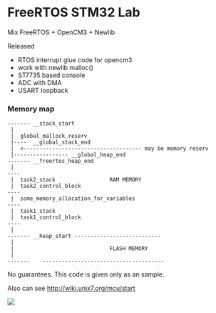 
# FreeRTOS STM32 Lab

Mix FreeRTOS + OpenCM3 + Newlib

Released
- RTOS interrupt glue code for opencm3
- work with newlib malloc()
- ST7735 based console
- ADC with DMA
- USART loopback

### Memory map

```
------- __stack_start
 |
 |  global_mallock_reserv
 |----  __global_stack_end
 |  <------------------------------------- may be memory reserv
 |----------------- __global_heap_end
------- __freertos_heap_end
 |
----
 |  task2_stack                 RAM MEMORY
 |  task2_control_block
----
 |  some_memory_allocation_for_variables
----
 |  task1_stack
 |  task1_control_block
----
 |
------- __heap_start ---------------------------
 |
 |                              FLASH MEMORY
 | 
-------    --------------------------------------
```

No guarantees. This code is given only as an sample.

Also can see http://wiki.unix7.org/mcu/start

![](http://wiki.unix7.org/_media/mcu/img_20180514_120047-640x480.jpg)
